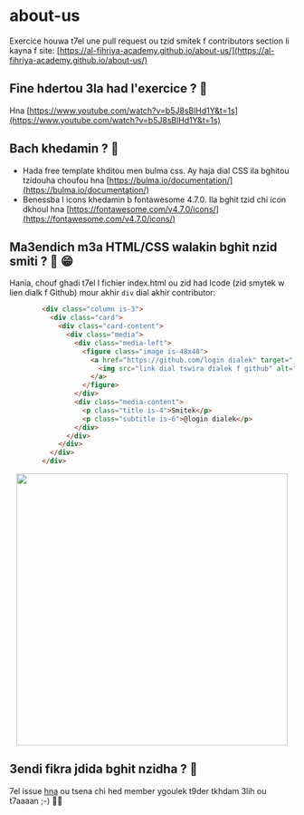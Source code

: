 # about-us

Exercice houwa t7el une pull request ou tzid smitek f contributors section li kayna f site: [https://al-fihriya-academy.github.io/about-us/](https://al-fihriya-academy.github.io/about-us/)

## Fine hdertou 3la had l'exercice ? :movie_camera:

Hna [https://www.youtube.com/watch?v=b5J8sBlHd1Y&t=1s](https://www.youtube.com/watch?v=b5J8sBlHd1Y&t=1s)

## Bach khedamin ? :hammer:
* Hada free template khditou men bulma css. Ay haja dial CSS ila bghitou tzidouha choufou hna [https://bulma.io/documentation/](https://bulma.io/documentation/)
* Benessba l icons khedamin b fontawesome 4.7.0. Ila bghit tzid chi icon dkhoul hna [https://fontawesome.com/v4.7.0/icons/](https://fontawesome.com/v4.7.0/icons/)

## Ma3endich m3a HTML/CSS walakin bghit nzid smiti ? :see_no_evil: :grin:

Hania, chouf ghadi t7el l fichier index.html ou zid had lcode (zid smytek w lien dialk f Github) mour akhir ``div`` dial akhir contributor:

```HTML
        <div class="column is-3">
          <div class="card">
            <div class="card-content">
              <div class="media">
                <div class="media-left">
                  <figure class="image is-48x48">
                    <a href="https://github.com/login dialek" target="_blank">
                      <img src="link dial tswira dialek f github" alt="login dialek">
                    </a>
                  </figure>
                </div>
                <div class="media-content">
                  <p class="title is-4">Smitek</p>
                  <p class="subtitle is-6">@login dialek</p>
                </div>
              </div>
            </div>
          </div>
        </div>
```
<img src="https://i.imgur.com/mmNMCGH.gif" width="480" style="display: block; margin: 0 auto;">

## 3endi fikra jdida bghit nzidha ? :sparkling_heart:
7el issue [hna](https://github.com/Al-Fihriya-Academy/about-us/issues) ou tsena chi hed member ygoulek t9der tkhdam 3lih ou t7aaaan ;-) :rocket::rocket:

